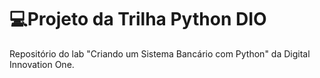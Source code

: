 # 💻Projeto da Trilha Python DIO 
 Repositório do lab "Criando um Sistema Bancário com Python" da Digital Innovation One.
